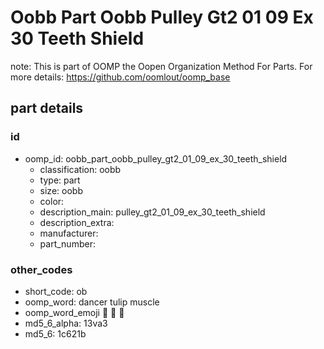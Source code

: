 # Oobb Part Oobb Pulley Gt2 01 09 Ex 30 Teeth Shield  

note: This is part of OOMP the Oopen Organization Method For Parts. For more details: https://github.com/oomlout/oomp_base

##  part details





### id
* oomp_id: oobb_part_oobb_pulley_gt2_01_09_ex_30_teeth_shield
  * classification: oobb
  * type: part
  * size: oobb
  * color: 
  * description_main: pulley_gt2_01_09_ex_30_teeth_shield
  * description_extra: 
  * manufacturer: 
  * part_number: 

### other_codes
* short_code: ob
* oomp_word: dancer tulip muscle
* oomp_word_emoji :dancer: :tulip: :muscle:
* md5_6_alpha: 13va3
* md5_6: 1c621b